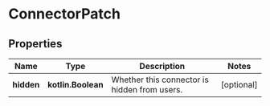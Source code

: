 
# ConnectorPatch

## Properties
Name | Type | Description | Notes
------------ | ------------- | ------------- | -------------
**hidden** | **kotlin.Boolean** | Whether this connector is hidden from users. |  [optional]



